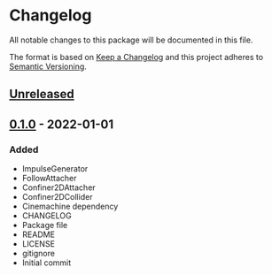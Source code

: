 # Changelog
All notable changes to this package will be documented in this file.

The format is based on [Keep a Changelog](http://keepachangelog.com/en/1.0.0/)
and this project adheres to [Semantic Versioning](http://semver.org/spec/v2.0.0.html).

## [Unreleased]

## [0.1.0] - 2022-01-01
### Added
- ImpulseGenerator
- FollowAttacher
- Confiner2DAttacher
- Confiner2DCollider
- Cinemachine dependency
- CHANGELOG
- Package file
- README
- LICENSE
- gitignore
- Initial commit

[Unreleased]: https://github.com/HyagoOliveira/Cinemachine/compare/0.1.0...main
[0.1.0]: https://github.com/HyagoOliveira/Cinemachine/tree/0.1.0/